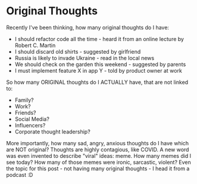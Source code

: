 # Original Thoughts

Recently I've been thinking, how many original thoughts do I have:

- I should refactor code all the time - heard it from an online lecture by Robert C. Martin
- I should discard old shirts - suggested by girlfriend
- Russia is likely to invade Ukraine - read in the local news
- We should check on the garden this weekend - suggested by parents
- I must implement feature X in app Y - told by product owner at work

So how many ORIGINAL thoughts do I ACTUALLY have, that are not linked to:
- Family?
- Work?
- Friends?
- Social Media?
- Influencers?
- Corporate thought leadership?

More importantly, how many sad, angry, anxious thoughts do I have which are NOT original?
Thoughts are highly contagious, like COVID. A new word was even invented to describe "viral" ideas: meme.
How many memes did I see today? How many of those memes were ironic, sarcastic, violent?
Even the topic for this post - not having many original thoughts - I head it from a podcast :D